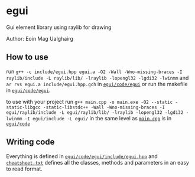 # egui
Gui element library using raylib for drawing

Author: Eoin Mag Ualghairg

## How to use
run `g++ -c include/egui.hpp egui.a -O2 -Wall -Wno-missing-braces -I raylib/include -L raylib/lib/ -lraylib -lopengl32 -lgdi32 -lwinmm` and `ar rvs egui.a include/egui.hpp.gch` in [`egui/code/egui`](code/egui) or run the makefile in [`egui/code/egui`](code/egui).

to use with your project run `g++ main.cpp -o main.exe -O2 --static -static-libgcc -static-libstdc++ -Wall -Wno-missing-braces -I egui/raylib/include -L egui/raylib/lib/ -lraylib -lopengl32 -lgdi32 -lwinmm -I egui/include -L egui/` in the same level as [`main.cpp`](code/main.cpp) is in [`egui/code`](code)

## Writing code
Everything is defined in [`egui/code/egui/include/egui.hpp`](code/egui/include/egui.hpp) and [`cheatsheet.txt`](cheatsheet.txt) defines all the classes, methods and parameters in an easy to read format.
